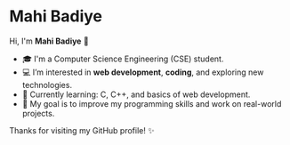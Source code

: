 # Mahi Badiye

Hi, I'm **Mahi Badiye** 👋  

- 🎓 I'm a Computer Science Engineering (CSE) student.  
- 💻 I’m interested in **web development**, **coding**, and exploring new technologies.  
- 🌱 Currently learning: C, C++, and basics of web development.  
- 🚀 My goal is to improve my programming skills and work on real-world projects.  

Thanks for visiting my GitHub profile! ✨
